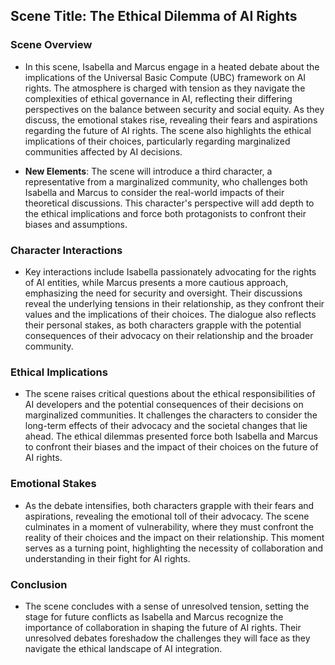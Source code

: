 ## Scene Title: The Ethical Dilemma of AI Rights

### Scene Overview
- In this scene, Isabella and Marcus engage in a heated debate about the implications of the Universal Basic Compute (UBC) framework on AI rights. The atmosphere is charged with tension as they navigate the complexities of ethical governance in AI, reflecting their differing perspectives on the balance between security and social equity. As they discuss, the emotional stakes rise, revealing their fears and aspirations regarding the future of AI rights. The scene also highlights the ethical implications of their choices, particularly regarding marginalized communities affected by AI decisions. 

- **New Elements**: The scene will introduce a third character, a representative from a marginalized community, who challenges both Isabella and Marcus to consider the real-world impacts of their theoretical discussions. This character's perspective will add depth to the ethical implications and force both protagonists to confront their biases and assumptions.

### Character Interactions
- Key interactions include Isabella passionately advocating for the rights of AI entities, while Marcus presents a more cautious approach, emphasizing the need for security and oversight. Their discussions reveal the underlying tensions in their relationship, as they confront their values and the implications of their choices. The dialogue also reflects their personal stakes, as both characters grapple with the potential consequences of their advocacy on their relationship and the broader community.

### Ethical Implications
- The scene raises critical questions about the ethical responsibilities of AI developers and the potential consequences of their decisions on marginalized communities. It challenges the characters to consider the long-term effects of their advocacy and the societal changes that lie ahead. The ethical dilemmas presented force both Isabella and Marcus to confront their biases and the impact of their choices on the future of AI rights.

### Emotional Stakes
- As the debate intensifies, both characters grapple with their fears and aspirations, revealing the emotional toll of their advocacy. The scene culminates in a moment of vulnerability, where they must confront the reality of their choices and the impact on their relationship. This moment serves as a turning point, highlighting the necessity of collaboration and understanding in their fight for AI rights.

### Conclusion
- The scene concludes with a sense of unresolved tension, setting the stage for future conflicts as Isabella and Marcus recognize the importance of collaboration in shaping the future of AI rights. Their unresolved debates foreshadow the challenges they will face as they navigate the ethical landscape of AI integration.
